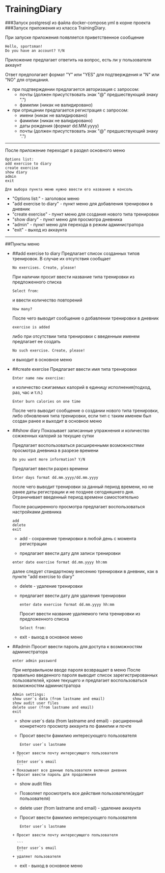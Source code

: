 # TrainingDiary

###Запуск postgresql из файла docker-compose.yml в корне проекта
###Запуск приложения из класса TrainingDiary.

При запуске приложения появляется приветственное сообщение
```
Hello, sportsman!
Do you have an account? Y/N 
```

Приложение предлагает ответить на вопрос, есть ли у пользователя аккаунт

Ответ предполагает формат "Y" или "YES" для подтверждения и "N" или "NO" для отрицания.
+ при подтверждении предлагается авторизация с запросом:
    + почты (должен присутствовать знак "@" предшествующий знаку ".")
    + фамилии (никак не валидировано)
+ при отрицании предлагается регистрация с запросом:
    + имени (никак не валидировано)
    + фамилии (никак не валидировано)
    + даты рождения (формат dd.MM.yyyy)
    + почты (должен присутствовать знак "@" предшествующий знаку ".")

___
После приложение переходит в раздел основного меню
```
Options list:
add exercise to diary
create exercise
show diary
admin
exit
```
`Для выбора пункта меню нужно ввести его название в консоль`
+ "Options list:" - заголовок меню
+ "add exercise to diary" - пункт меню для добавления тренировки в дневник
+ "create exercise" - пункт меню для создания нового типа тренировки
+ "show diary" - пункт меню для просмотра дневника
+ "admin" - пункт меню для перехода в режим администратора
+ "exit" - выход из аккаунта
___
##Пункты меню
+ ##add exercise to diary
    Предлагает список созданных типов тренировок. В случае их отсутствия сообщает 
    ```
    No exercises. Create, please!
    ```

    При наличии просит ввести название типа тренировки из предложенного списка
    ```
    Select from:
    ```
 
    и ввести количество повторений
    ```
    How many?
    ```
    После чего выводит сообщение о добавлении тренировки в дневник
    ```
    exercise is added
    ```
    либо при отсутствии типа тренировки с введенным именем предлагает ее создать
    ```
    No such exercise. Create, please!
    ```
    и выходит в основное меню
+ ##create exercise
    Предлагает ввести имя типа тренировки
    ```
    Enter name new exercise:
    ```
    и количество сжигаемых калорий в единицу исполнения(подход, раз, час и т.п.)
    ```
    Enter burn calories on one time
    ```
    После чего выводит сообщение о создании нового типа тренировки, 
    либо обновления типа тренировки, если тип с таким именем был создан ранее 
    и выходит в основное меню

+ ##show diary
    Показывает записанные упражнения  и количество сожженных калорий за текущие сутки
    
    Предлагает воспользоваться расширенными 
    возможностями просмотра дневника в разрезе времени
    ```
    Do you want more information? Y/N
    ```
    Предлагает ввести разрез времени
    ```
    Enter days format dd.mm.yyyy/dd.mm.yyyy
    ```
    после чего выводит тренировки за данный период времени, 
    но не ранее даты регистрации и не позднее сегодняшнего дня.
    Ограничивает введенный период времени самостоятельно

    После расширенного просмотра предлагает воспользоваться настройками дневника
    ```
    add
    delete
    exit
    ```
   + add - сохранение тренировки в любой день с момента регистрации
 
    + предлагает ввести дату для записи тренировки
 
     ```
     enter date exercise format dd.mm.yyyy hh:mm
     ```
     далее следует стандартному внесению тренировки в дневник, как в пункте "add exercise to diary"
   
   + delete - удаление тренировки
   
    + предлагает ввести дату для удаления тренировки
 
       ```
       enter date exercise format dd.mm.yyyy hh:mm
       ```
       Просит ввести название удаляемого типа тренировки из предложенного списка
       ```
       Select from:
       ```
   + exit - выход в основное меню
+ ##admin
   Просит ввести пароль для доступа к возможностям администратора
   ```
   enter admin password
   ```
  При неправильном вводе пароля возвращает в меню
  После правильно введенного пароля выводит список зарегистрированных пользователей, 
  кроме текущего и предлагает воспользоваться возможностям администратора
    ```
    Admin settings:
    show user`s data (from lastname and email)
    show audit user files
    delete user (from lastname and email)
    exit
    ```
    + show user`s data (from lastname and email) - расширенный конкретного просмотр аккаунта по фамилии и почте

     + Просит ввести фамилию интересующего пользователя

        ```
        Enter user`s lastname
        ```
      + Просит ввести почту интересующего пользователя
        ```
        Enter user`s email
        ```
      + Показывает все данные пользователя включая дневник
      + Просит ввести пароль для продолжения
    + show audit files

     + Позволяет просмотреть все действия пользователя(аудит пользователя) 
    + delete user (from lastname and email) - удаление аккаунта
     + Просит ввести фамилию интересующего пользователя
        ```
        Enter user`s lastname
        ```
      + Просит ввести почту интересующего пользователя

        ```
        Enter user`s email
        ```
      + удаляет пользователя

    + exit - выход в основное меню
